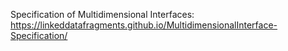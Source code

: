 Specification of Multidimensional Interfaces: https://linkeddatafragments.github.io/MultidimensionalInterface-Specification/

